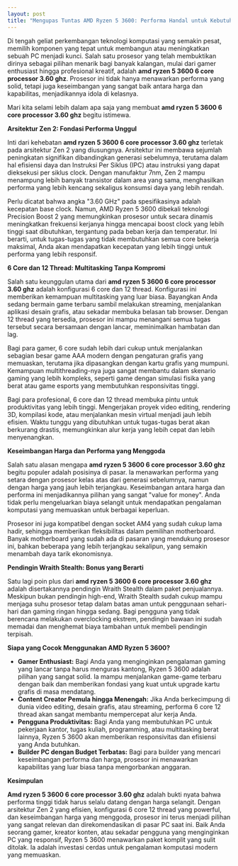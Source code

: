 ```yaml
---
layout: post
title: "Mengupas Tuntas AMD Ryzen 5 3600: Performa Handal untuk Kebutuhan Komputasi Modern"
---
```


Di tengah geliat perkembangan teknologi komputasi yang semakin pesat, memilih komponen yang tepat untuk membangun atau meningkatkan sebuah PC menjadi kunci. Salah satu prosesor yang telah membuktikan dirinya sebagai pilihan menarik bagi banyak kalangan, mulai dari gamer enthusiast hingga profesional kreatif, adalah **amd ryzen 5 3600 6 core processor 3.60 ghz**. Prosesor ini tidak hanya menawarkan performa yang solid, tetapi juga keseimbangan yang sangat baik antara harga dan kapabilitas, menjadikannya idola di kelasnya.

Mari kita selami lebih dalam apa saja yang membuat **amd ryzen 5 3600 6 core processor 3.60 ghz** begitu istimewa.

**Arsitektur Zen 2: Fondasi Performa Unggul**

Inti dari kehebatan **amd ryzen 5 3600 6 core processor 3.60 ghz** terletak pada arsitektur Zen 2 yang diusungnya. Arsitektur ini membawa sejumlah peningkatan signifikan dibandingkan generasi sebelumnya, terutama dalam hal efisiensi daya dan Instruksi Per Siklus (IPC) atau instruksi yang dapat dieksekusi per siklus clock. Dengan manufaktur 7nm, Zen 2 mampu menampung lebih banyak transistor dalam area yang sama, menghasilkan performa yang lebih kencang sekaligus konsumsi daya yang lebih rendah.

Perlu dicatat bahwa angka "3.60 GHz" pada spesifikasinya adalah kecepatan base clock. Namun, AMD Ryzen 5 3600 dibekali teknologi Precision Boost 2 yang memungkinkan prosesor untuk secara dinamis meningkatkan frekuensi kerjanya hingga mencapai boost clock yang lebih tinggi saat dibutuhkan, tergantung pada beban kerja dan temperatur. Ini berarti, untuk tugas-tugas yang tidak membutuhkan semua core bekerja maksimal, Anda akan mendapatkan kecepatan yang lebih tinggi untuk performa yang lebih responsif.

**6 Core dan 12 Thread: Multitasking Tanpa Kompromi**

Salah satu keunggulan utama dari **amd ryzen 5 3600 6 core processor 3.60 ghz** adalah konfigurasi 6 core dan 12 thread. Konfigurasi ini memberikan kemampuan multitasking yang luar biasa. Bayangkan Anda sedang bermain game terbaru sambil melakukan streaming, menjalankan aplikasi desain grafis, atau sekadar membuka belasan tab browser. Dengan 12 thread yang tersedia, prosesor ini mampu menangani semua tugas tersebut secara bersamaan dengan lancar, meminimalkan hambatan dan lag.

Bagi para gamer, 6 core sudah lebih dari cukup untuk menjalankan sebagian besar game AAA modern dengan pengaturan grafis yang memuaskan, terutama jika dipasangkan dengan kartu grafis yang mumpuni. Kemampuan multithreading-nya juga sangat membantu dalam skenario gaming yang lebih kompleks, seperti game dengan simulasi fisika yang berat atau game esports yang membutuhkan responsivitas tinggi.

Bagi para profesional, 6 core dan 12 thread membuka pintu untuk produktivitas yang lebih tinggi. Mengerjakan proyek video editing, rendering 3D, kompilasi kode, atau menjalankan mesin virtual menjadi jauh lebih efisien. Waktu tunggu yang dibutuhkan untuk tugas-tugas berat akan berkurang drastis, memungkinkan alur kerja yang lebih cepat dan lebih menyenangkan.

**Keseimbangan Harga dan Performa yang Menggoda**

Salah satu alasan mengapa **amd ryzen 5 3600 6 core processor 3.60 ghz** begitu populer adalah posisinya di pasar. Ia menawarkan performa yang setara dengan prosesor kelas atas dari generasi sebelumnya, namun dengan harga yang jauh lebih terjangkau. Keseimbangan antara harga dan performa ini menjadikannya pilihan yang sangat "value for money". Anda tidak perlu mengeluarkan biaya selangit untuk mendapatkan pengalaman komputasi yang memuaskan untuk berbagai keperluan.

Prosesor ini juga kompatibel dengan socket AM4 yang sudah cukup lama hadir, sehingga memberikan fleksibilitas dalam pemilihan motherboard. Banyak motherboard yang sudah ada di pasaran yang mendukung prosesor ini, bahkan beberapa yang lebih terjangkau sekalipun, yang semakin menambah daya tarik ekonomisnya.

**Pendingin Wraith Stealth: Bonus yang Berarti**

Satu lagi poin plus dari **amd ryzen 5 3600 6 core processor 3.60 ghz** adalah disertakannya pendingin Wraith Stealth dalam paket penjualannya. Meskipun bukan pendingin high-end, Wraith Stealth sudah cukup mampu menjaga suhu prosesor tetap dalam batas aman untuk penggunaan sehari-hari dan gaming ringan hingga sedang. Bagi pengguna yang tidak berencana melakukan overclocking ekstrem, pendingin bawaan ini sudah memadai dan menghemat biaya tambahan untuk membeli pendingin terpisah.

**Siapa yang Cocok Menggunakan AMD Ryzen 5 3600?**

*   **Gamer Enthusiast:** Bagi Anda yang menginginkan pengalaman gaming yang lancar tanpa harus menguras kantong, Ryzen 5 3600 adalah pilihan yang sangat solid. Ia mampu menjalankan game-game terbaru dengan baik dan memberikan fondasi yang kuat untuk upgrade kartu grafis di masa mendatang.
*   **Content Creator Pemula hingga Menengah:** Jika Anda berkecimpung di dunia video editing, desain grafis, atau streaming, performa 6 core 12 thread akan sangat membantu mempercepat alur kerja Anda.
*   **Pengguna Produktivitas:** Bagi Anda yang membutuhkan PC untuk pekerjaan kantor, tugas kuliah, programming, atau multitasking berat lainnya, Ryzen 5 3600 akan memberikan responsivitas dan efisiensi yang Anda butuhkan.
*   **Builder PC dengan Budget Terbatas:** Bagi para builder yang mencari keseimbangan performa dan harga, prosesor ini menawarkan kapabilitas yang luar biasa tanpa mengorbankan anggaran.

**Kesimpulan**

**Amd ryzen 5 3600 6 core processor 3.60 ghz** adalah bukti nyata bahwa performa tinggi tidak harus selalu datang dengan harga selangit. Dengan arsitektur Zen 2 yang efisien, konfigurasi 6 core 12 thread yang powerful, dan keseimbangan harga yang menggoda, prosesor ini terus menjadi pilihan yang sangat relevan dan direkomendasikan di pasar PC saat ini. Baik Anda seorang gamer, kreator konten, atau sekadar pengguna yang menginginkan PC yang responsif, Ryzen 5 3600 menawarkan paket komplit yang sulit ditolak. Ia adalah investasi cerdas untuk pengalaman komputasi modern yang memuaskan.
